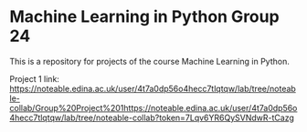 # Machine Learning in Python Group 24
This is a repository for projects of the course Machine Learning in Python.

Project 1 link: https://noteable.edina.ac.uk/user/4t7a0dp56o4hecc7tlqtqw/lab/tree/noteable-collab/Group%20Project%201https://noteable.edina.ac.uk/user/4t7a0dp56o4hecc7tlqtqw/lab/tree/noteable-collab?token=7Lqv6YR6QySVNdwR-tCazg
